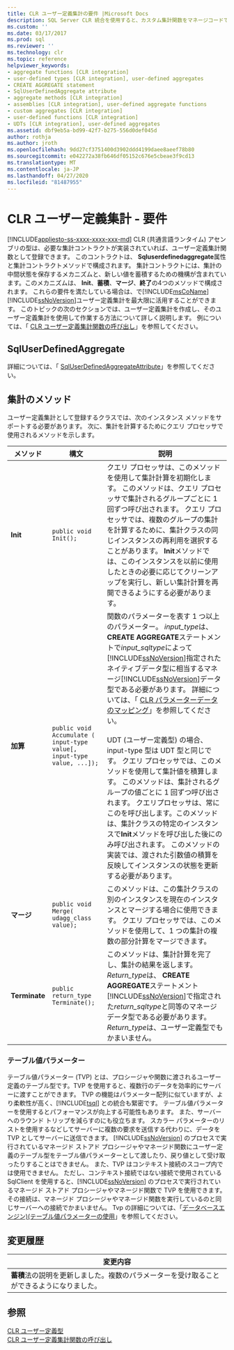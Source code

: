 ```yaml
---
title: CLR ユーザー定義集計の要件 |Microsoft Docs
description: SQL Server CLR 統合を使用すると、カスタム集計関数をマネージコードで作成できます。 必要な集計コントラクトを実装する必要があります。
ms.custom: ''
ms.date: 03/17/2017
ms.prod: sql
ms.reviewer: ''
ms.technology: clr
ms.topic: reference
helpviewer_keywords:
- aggregate functions [CLR integration]
- user-defined types [CLR integration], user-defined aggregates
- CREATE AGGREGATE statement
- SqlUserDefinedAggregate attribute
- aggregate methods [CLR integration]
- assemblies [CLR integration], user-defined aggregate functions
- custom aggregates [CLR integration]
- user-defined functions [CLR integration]
- UDTs [CLR integration], user-defined aggregates
ms.assetid: dbf9eb5a-bd99-42f7-b275-556d0def045d
author: rothja
ms.author: jroth
ms.openlocfilehash: 9dd27cf3751400d3902ddd4199daee8aeef78b80
ms.sourcegitcommit: e042272a38fb646df05152c676e5cbeae3f9cd13
ms.translationtype: MT
ms.contentlocale: ja-JP
ms.lasthandoff: 04/27/2020
ms.locfileid: "81487955"
---
```

# <a name="clr-user-defined-aggregates---requirements"></a>CLR ユーザー定義集計 - 要件
[!INCLUDE[appliesto-ss-xxxx-xxxx-xxx-md](../../includes/appliesto-ss-xxxx-xxxx-xxx-md.md)]
  CLR (共通言語ランタイム) アセンブリの型は、必要な集計コントラクトが実装されていれば、ユーザー定義集計関数として登録できます。 このコントラクトは、 **Sqluserdefinedaggregate**属性と集計コントラクトメソッドで構成されます。 集計コントラクトには、集計の中間状態を保存するメカニズムと、新しい値を蓄積するための機構が含まれています。このメカニズムは、 **Init**、**蓄積**、**マージ**、**終了**の4つのメソッドで構成されます。 これらの要件を満たしている場合は、で[!INCLUDE[msCoName](../../includes/msconame-md.md)] [!INCLUDE[ssNoVersion](../../includes/ssnoversion-md.md)]ユーザー定義集計を最大限に活用することができます。 このトピックの次のセクションでは、ユーザー定義集計を作成し、そのユーザー定義集計を使用して作業する方法について詳しく説明します。 例については、「 [CLR ユーザー定義集計関数の呼び出し](../../relational-databases/clr-integration-database-objects-user-defined-functions/clr-user-defined-aggregate-invoking-functions.md)」を参照してください。  
  
## <a name="sqluserdefinedaggregate"></a>SqlUserDefinedAggregate  
 詳細については、「 [SqlUserDefinedAggregateAttribute](https://go.microsoft.com/fwlink/?LinkId=124626)」を参照してください。  
  
## <a name="aggregation-methods"></a>集計のメソッド  
 ユーザー定義集計として登録するクラスでは、次のインスタンス メソッドをサポートする必要があります。 次に、集計を計算するためにクエリ プロセッサで使用されるメソッドを示します。  
  
|メソッド|構文|説明|  
|------------|------------|-----------------|  
|**Init**|`public void Init();`|クエリ プロセッサは、このメソッドを使用して集計計算を初期化します。 このメソッドは、クエリ プロセッサで集計されるグループごとに 1 回ずつ呼び出されます。 クエリ プロセッサでは、複数のグループの集計を計算するために、集計クラスの同じインスタンスの再利用を選択することがあります。 **Init**メソッドでは、このインスタンスを以前に使用したときの必要に応じてクリーンアップを実行し、新しい集計計算を再開できるようにする必要があります。|  
|**加算**|`public void Accumulate ( input-type value[, input-type value, ...]);`|関数のパラメーターを表す 1 つ以上のパラメーター。 *input_type*は、 **CREATE AGGREGATE**ステートメントで*input_sqltype*によって[!INCLUDE[ssNoVersion](../../includes/ssnoversion-md.md)]指定されたネイティブデータ型に相当するマネージ[!INCLUDE[ssNoVersion](../../includes/ssnoversion-md.md)]データ型である必要があります。 詳細については、「 [CLR パラメーターデータのマッピング](../../relational-databases/clr-integration-database-objects-types-net-framework/mapping-clr-parameter-data.md)」を参照してください。<br /><br /> UDT (ユーザー定義型) の場合、input-type 型は UDT 型と同じです。 クエリ プロセッサでは、このメソッドを使用して集計値を積算します。 このメソッドは、集計されるグループの値ごとに 1 回ずつ呼び出されます。 クエリプロセッサは、常にこのを呼び出します。このメソッドは、集計クラスの特定のインスタンスで**Init**メソッドを呼び出した後にのみ呼び出されます。 このメソッドの実装では、渡された引数値の積算を反映してインスタンスの状態を更新する必要があります。|  
|**マージ**|`public void Merge( udagg_class value);`|このメソッドは、この集計クラスの別のインスタンスを現在のインスタンスとマージする場合に使用できます。 クエリ プロセッサでは、このメソッドを使用して、1 つの集計の複数の部分計算をマージできます。|  
|**Terminate**|`public return_type Terminate();`|このメソッドは、集計計算を完了し、集計の結果を返します。 *Return_type*は、 **CREATE AGGREGATE**ステートメント[!INCLUDE[ssNoVersion](../../includes/ssnoversion-md.md)]で指定された*return_sqltype*と同等のマネージデータ型である必要があります。 *Return_type*は、ユーザー定義型でもかまいません。|  
  
### <a name="table-valued-parameters"></a>テーブル値パラメーター  
 テーブル値パラメーター (TVP) とは、プロシージャや関数に渡されるユーザー定義のテーブル型です。TVP を使用すると、複数行のデータを効率的にサーバーに渡すことができます。 TVP の機能はパラメーター配列に似ていますが、より柔軟性が高く、[!INCLUDE[tsql](../../includes/tsql-md.md)] との統合も緊密です。 テーブル値パラメーターを使用するとパフォーマンスが向上する可能性もあります。 また、サーバーへのラウンド トリップを減らすのにも役立ちます。 スカラー パラメーターのリストを使用するなどしてサーバーに複数の要求を送信する代わりに、データを TVP としてサーバーに送信できます。 [!INCLUDE[ssNoVersion](../../includes/ssnoversion-md.md)] のプロセスで実行されているマネージド ストアド プロシージャやマネージド関数にユーザー定義のテーブル型をテーブル値パラメーターとして渡したり、戻り値として受け取ったりすることはできません。 また、TVP はコンテキスト接続のスコープ内では使用できません。 ただし、コンテキスト接続ではない接続で使用されている SqlClient を使用すると、[!INCLUDE[ssNoVersion](../../includes/ssnoversion-md.md)] のプロセスで実行されているマネージド ストアド プロシージャやマネージド関数で TVP を使用できます。 その接続は、マネージド プロシージャやマネージド関数を実行しているのと同じサーバーへの接続でかまいません。 Tvp の詳細については、「[データベースエンジン&#41;&#40;テーブル値パラメーターの使用](../../relational-databases/tables/use-table-valued-parameters-database-engine.md)」を参照してください。  
  
## <a name="change-history"></a>変更履歴  
  
|変更内容|  
|---------------------|  
|**蓄積**法の説明を更新しました。複数のパラメーターを受け取ることができるようになりました。|  
  
## <a name="see-also"></a>参照  
 [CLR ユーザー定義型](../../relational-databases/clr-integration-database-objects-user-defined-types/clr-user-defined-types.md)   
 [CLR ユーザー定義集計関数の呼び出し](../../relational-databases/clr-integration-database-objects-user-defined-functions/clr-user-defined-aggregate-invoking-functions.md)  
  
  
